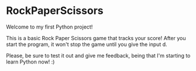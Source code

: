# RockPaperScissors

Welcome to my first Python project!

This is a basic Rock Paper Scissors game that tracks your score! After you start the program, it won't stop the game until you give the input d.

Please, be sure to test it out and give me feedback, being that I'm starting to learn Python now! :)
